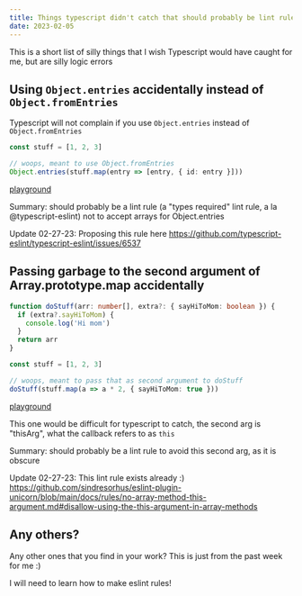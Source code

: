 ```yaml
---
title: Things typescript didn't catch that should probably be lint rules
date: 2023-02-05
---
```


This is a short list of silly things that I wish Typescript would have caught
for me, but are silly logic errors

## Using `Object.entries` accidentally instead of `Object.fromEntries`

Typescript will not complain if you use `Object.entries` instead of
`Object.fromEntries`

```typescript
const stuff = [1, 2, 3]

// woops, meant to use Object.fromEntries
Object.entries(stuff.map(entry => [entry, { id: entry }]))
```

[playground](https://www.typescriptlang.org/play?#code/FAYw9gdgzgLgBLArgM2QXgNoEYA0AmHAZgF1gB5AIwCsBTEGAOhohgCcBLGqACiVQYC2AQwAO3ZmwCeaAHwYJrSTjgBvdgBMAXAskBfYgEoDQA)

Summary: should probably be a lint rule (a "types required" lint rule, a la
@typescript-eslint) not to accept arrays for Object.entries

Update 02-27-23: Proposing this rule here
https://github.com/typescript-eslint/typescript-eslint/issues/6537

## Passing garbage to the second argument of Array.prototype.map accidentally

```typescript
function doStuff(arr: number[], extra?: { sayHiToMom: boolean }) {
  if (extra?.sayHiToMom) {
    console.log('Hi mom')
  }
  return arr
}

const stuff = [1, 2, 3]

// woops, meant to pass that as second argument to doStuff
doStuff(stuff.map(a => a * 2, { sayHiToMom: true }))
```

[playground](https://www.typescriptlang.org/play?#code/FAMwrgdgxgLglgewgAgCYIMozCEAKAQwCciAuCMAWwCMBTIgbQF0AaZWgDxiIIH5SA3gGcCATwAScACoIAsgkqlqCBABtaBCAF8AlMgHBkyOPk7c+AOhETpchXoNGjUJELW0LqhAHM8AcklkSgU-HUNkLXCiWmwiFGIiYEjgFwghGGR0nBAAXgYARhYAJhYAZiZgdCxsvCzcC0oCAAdCHIA+AgAqEuExSRl5RW4wWl0dIA)

This one would be difficult for typescript to catch, the second arg is
"thisArg", what the callback refers to as `this`

Summary: should probably be a lint rule to avoid this second arg, as it is
obscure

Update 02-27-23: This lint rule exists already :)
https://github.com/sindresorhus/eslint-plugin-unicorn/blob/main/docs/rules/no-array-method-this-argument.md#disallow-using-the-this-argument-in-array-methods

## Any others?

Any other ones that you find in your work? This is just from the past week for
me :)

I will need to learn how to make eslint rules!
